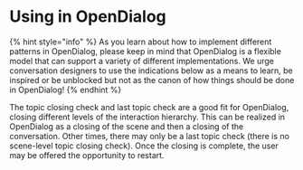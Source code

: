 # Using in OpenDialog

{% hint style="info" %}
As you learn about how to implement different patterns in OpenDialog, please keep in mind that OpenDialog is a flexible model that can support a variety of different implementations. We urge conversation designers to use the indications below as a means to learn, be inspired or be unblocked but not as the canon of how things should be done in OpenDialog!
{% endhint %}

The topic closing check and last topic check are a good fit for OpenDialog, closing different levels of the interaction hierarchy. This can be realized in OpenDialog as a closing of the scene and then a closing of the conversation. Other times, there may only be a last topic check (there is no scene-level topic closing check). Once the closing is complete, the user may be offered the opportunity to restart.
